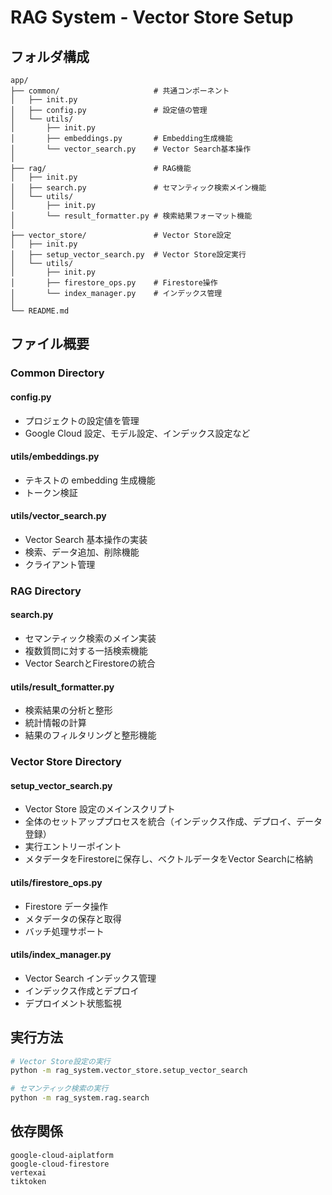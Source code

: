 # RAG System - Vector Store Setup

## フォルダ構成

```
app/
├── common/                     # 共通コンポーネント
│   ├── init.py
│   ├── config.py               # 設定値の管理
│   └── utils/
│       ├── init.py
│       ├── embeddings.py       # Embedding生成機能
│       └── vector_search.py    # Vector Search基本操作
│
├── rag/                        # RAG機能
│   ├── init.py
│   ├── search.py               # セマンティック検索メイン機能
│   └── utils/
│       ├── init.py
│       └── result_formatter.py # 検索結果フォーマット機能
│
├── vector_store/               # Vector Store設定
│   ├── init.py
│   ├── setup_vector_search.py  # Vector Store設定実行
│   └── utils/
│       ├── init.py
│       ├── firestore_ops.py    # Firestore操作
│       └── index_manager.py    # インデックス管理
│
└── README.md
```

## ファイル概要

### Common Directory

#### config.py

-   プロジェクトの設定値を管理
-   Google Cloud 設定、モデル設定、インデックス設定など

#### utils/embeddings.py

-   テキストの embedding 生成機能
-   トークン検証

#### utils/vector_search.py

-   Vector Search 基本操作の実装
-   検索、データ追加、削除機能
-   クライアント管理

### RAG Directory

#### search.py

-   セマンティック検索のメイン実装
-   複数質問に対する一括検索機能
-   Vector SearchとFirestoreの統合

#### utils/result_formatter.py

-   検索結果の分析と整形
-   統計情報の計算
-   結果のフィルタリングと整形機能

### Vector Store Directory

#### setup_vector_search.py

-   Vector Store 設定のメインスクリプト
-   全体のセットアッププロセスを統合（インデックス作成、デプロイ、データ登録）
-   実行エントリーポイント
-   メタデータをFirestoreに保存し、ベクトルデータをVector Searchに格納

#### utils/firestore_ops.py

-   Firestore データ操作
-   メタデータの保存と取得
-   バッチ処理サポート

#### utils/index_manager.py

-   Vector Search インデックス管理
-   インデックス作成とデプロイ
-   デプロイメント状態監視

## 実行方法

```bash
# Vector Store設定の実行
python -m rag_system.vector_store.setup_vector_search

# セマンティック検索の実行
python -m rag_system.rag.search
```

## 依存関係

```
google-cloud-aiplatform
google-cloud-firestore
vertexai
tiktoken
```
